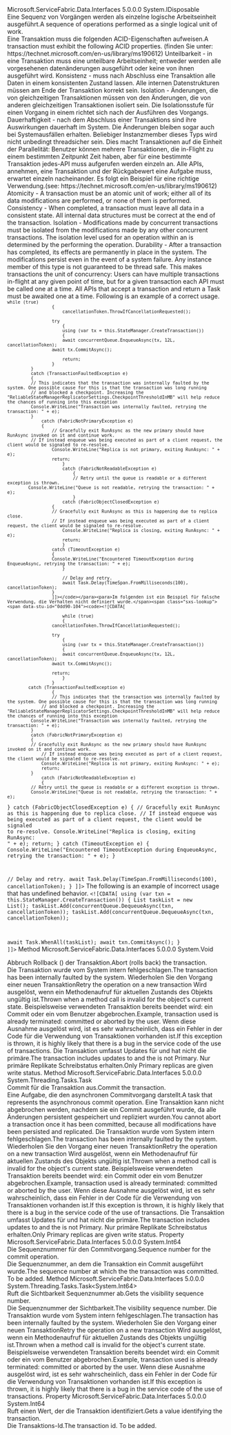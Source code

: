 <Type Name="ITransaction" FullName="Microsoft.ServiceFabric.Data.ITransaction">
  <TypeSignature Language="C#" Value="public interface ITransaction : IDisposable" />
  <TypeSignature Language="ILAsm" Value=".class public interface auto ansi abstract ITransaction implements class System.IDisposable" />
  <TypeSignature Language="DocId" Value="T:Microsoft.ServiceFabric.Data.ITransaction" />
  <TypeSignature Language="VB.NET" Value="Public Interface ITransaction&#xA;Implements IDisposable" />
  <TypeSignature Language="F#" Value="type ITransaction = interface&#xA;    interface IDisposable" />
  <AssemblyInfo>
    <AssemblyName>Microsoft.ServiceFabric.Data.Interfaces</AssemblyName>
    <AssemblyVersion>5.0.0.0</AssemblyVersion>
  </AssemblyInfo>
  <Interfaces>
    <Interface>
      <InterfaceName>System.IDisposable</InterfaceName>
    </Interface>
  </Interfaces>
  <Docs>
    <summary>
             <span data-ttu-id="0dd90-101">Eine Sequenz von Vorgängen werden als einzelne logische Arbeitseinheit ausgeführt.</span><span class="sxs-lookup"><span data-stu-id="0dd90-101">A sequence of operations performed as a single logical unit of work.</span></span>
             </summary>
    <remarks>
             <span data-ttu-id="0dd90-102">Eine Transaktion muss die folgenden ACID-Eigenschaften aufweisen.</span><span class="sxs-lookup"><span data-stu-id="0dd90-102">A transaction must exhibit the following ACID properties.</span></span> <span data-ttu-id="0dd90-103">(finden Sie unter: https://technet.microsoft.com/en-us/library/ms190612) <list type="bullet"> <item> <description> Unteilbarkeit - in eine Transaktion muss eine unteilbare Arbeitseinheit; entweder werden alle vorgesehenen datenänderungen ausgeführt oder keine von ihnen ausgeführt wird. </description></item><item><description>Konsistenz - muss nach Abschluss eine Transaktion alle Daten in einem konsistenten Zustand lassen. Alle internen Datenstrukturen müssen am Ende der Transaktion korrekt sein. </description></item><item><description>Isolation - Änderungen, die von gleichzeitigen Transaktionen müssen von den Änderungen, die von anderen gleichzeitigen Transaktionen isoliert sein. Die Isolationsstufe für einen Vorgang in einem <see cref="T:Microsoft.ServiceFabric.Data.ITransaction" /> richtet sich nach der <see cref="T:Microsoft.ServiceFabric.Data.IReliableState" /> Ausführen des Vorgangs. </description></item><item><description>Dauerhaftigkeit - nach dem Abschluss einer Transaktions sind ihre Auswirkungen dauerhaft im System. Die Änderungen bleiben sogar auch bei Systemausfällen erhalten. </description></item></list><para>Beliebiger Instanzmember dieses Typs wird nicht unbedingt threadsicher sein. Dies macht Transaktionen auf die Einheit der Parallelität: Benutzer können mehrere Transaktionen, die in-Flight zu einem bestimmten Zeitpunkt Zeit haben, aber für eine bestimmte Transaktion jedes-API muss aufgerufen werden einzeln an. Alle <see cref="T:IReliableCollection{T}" /> APIs, annehmen, eine Transaktion und der Rückgabewert eine Aufgabe muss, erwartet einzeln nacheinander. </para><para>Es folgt ein Beispiel für eine richtige Verwendung.</span><span class="sxs-lookup"><span data-stu-id="0dd90-103">(see: https://technet.microsoft.com/en-us/library/ms190612) <list type="bullet"><item><description> Atomicity - A transaction must be an atomic unit of work; either all of its data modifications are performed, or none of them is performed. </description></item><item><description> Consistency - When completed, a transaction must leave all data in a consistent state. All internal data structures must be correct at the end of the transaction. </description></item><item><description> Isolation - Modifications made by concurrent transactions must be isolated from the modifications made by any other concurrent transactions. The isolation level used for an operation within an <see cref="T:Microsoft.ServiceFabric.Data.ITransaction" /> is determined by the <see cref="T:Microsoft.ServiceFabric.Data.IReliableState" /> performing the operation. </description></item><item><description> Durability - After a transaction has completed, its effects are permanently in place in the system. The modifications persist even in the event of a system failure. </description></item></list><para> Any instance member of this type is not guaranteed to be thread safe. This makes transactions the unit of concurrency: Users can have multiple transactions in-flight at any given point of time, but for a given transaction each API must be called one at a time. All <see cref="T:IReliableCollection{T}" /> APIs that accept a transaction and return a Task must be awaited one at a time. </para><para> Following is an example of a correct usage.</span></span>
             <span data-ttu-id="0dd90-104"><code><![CDATA[
                         
                         while (true)
                     {
                         cancellationToken.ThrowIfCancellationRequested();
                         
                     try
                         {
                         using (var tx = this.StateManager.CreateTransaction())
                         {
                         await concurrentQueue.EnqueueAsync(tx, 12L, cancellationToken);
                     await tx.CommitAsync();
                         
                         return;
                     }
             }
             catch (TransactionFaultedException e)
             {
             // This indicates that the transaction was internally faulted by the system. One possible cause for this is that the transaction was long running
             // and blocked a checkpoint. Increasing the "ReliableStateManagerReplicatorSettings.CheckpointThresholdInMB" will help reduce the chances of running into this exception
             Console.WriteLine("Transaction was internally faulted, retrying the transaction: " + e);
             }
                 catch (FabricNotPrimaryException e)
                 {
                     // Gracefully exit RunAsync as the new primary should have RunAsync invoked on it and continue work.
             // If instead enqueue was being executed as part of a client request, the client would be signaled to re-resolve.
                     Console.WriteLine("Replica is not primary, exiting RunAsync: " + e);
                     return;
                         }
                         catch (FabricNotReadableException e)
                             {
                             // Retry until the queue is readable or a different exception is thrown.
            Console.WriteLine("Queue is not readable, retrying the transaction: " + e);
                             }
                         catch (FabricObjectClosedException e)
                     {
                     // Gracefully exit RunAsync as this is happening due to replica close.
                     // If instead enqueue was being executed as part of a client request, the client would be signaled to re-resolve.
                         Console.WriteLine("Replica is closing, exiting RunAsync: " + e);
                         return;
                         }
                     catch (TimeoutException e)
                     {
                     Console.WriteLine("Encountered TimeoutException during EnqueueAsync, retrying the transaction: " + e);
                         }
                         
                         // Delay and retry.
                         await Task.Delay(TimeSpan.FromMilliseconds(100), cancellationToken);
                     }
                     ]]></code></para><para>Im folgenden ist ein Beispiel für falsche Verwendung, die Verhalten nicht definiert wurde.</span><span class="sxs-lookup"><span data-stu-id="0dd90-104"><code><![CDATA[
                     
                         while (true)
                         {
                     cancellationToken.ThrowIfCancellationRequested();
                     
                     try
                         {
                         using (var tx = this.StateManager.CreateTransaction())
                         {
                         await concurrentQueue.EnqueueAsync(tx, 12L, cancellationToken);
                     await tx.CommitAsync();
                     
                     return;
                         }
                     }
            catch (TransactionFaultedException e)
                     {
                     // This indicates that the transaction was internally faulted by the system. One possible cause for this is that the transaction was long running
                 // and blocked a checkpoint. Increasing the "ReliableStateManagerReplicatorSettings.CheckpointThresholdInMB" will help reduce the chances of running into this exception
             Console.WriteLine("Transaction was internally faulted, retrying the transaction: " + e);
             }
             catch (FabricNotPrimaryException e)
             {
             // Gracefully exit RunAsync as the new primary should have RunAsync invoked on it and continue work.
                 // If instead enqueue was being executed as part of a client request, the client would be signaled to re-resolve.
                 Console.WriteLine("Replica is not primary, exiting RunAsync: " + e);
                 return;
             }
                 catch (FabricNotReadableException e)
                 {
             // Retry until the queue is readable or a different exception is thrown.
             Console.WriteLine("Queue is not readable, retrying the transaction: " + e);
}
catch (FabricObjectClosedException e)
{
// Gracefully exit RunAsync as this is happening due to replica close.
// If instead enqueue was being executed as part of a client request, the client would be signaled to re-resolve.
Console.WriteLine("Replica is closing, exiting RunAsync: " + e);
return;
}
catch (TimeoutException e)
{
Console.WriteLine("Encountered TimeoutException during EnqueueAsync, retrying the transaction: " + e);
}

// Delay and retry.
await Task.Delay(TimeSpan.FromMilliseconds(100), cancellationToken);
}
]]></code></para><para> The following is an example of incorrect usage that has undefined behavior.</span></span>
<code><![CDATA[
using (var txn = this.StateManager.CreateTransaction())
{
List<Task> taskList = new List<Task>();
taskList.Add(concurrentQueue.DequeueAsync(txn, cancellationToken));
taskList.Add(concurrentQueue.DequeueAsync(txn, cancellationToken));

await Task.WhenAll(taskList);
await txn.CommitAsync();
}
]]></code></para></remarks>
  </Docs>
  <Members>
    <Member MemberName="Abort">
      <MemberSignature Language="C#" Value="public void Abort ();" />
      <MemberSignature Language="ILAsm" Value=".method public hidebysig newslot virtual instance void Abort() cil managed" />
      <MemberSignature Language="DocId" Value="M:Microsoft.ServiceFabric.Data.ITransaction.Abort" />
      <MemberSignature Language="VB.NET" Value="Public Sub Abort ()" />
      <MemberSignature Language="F#" Value="abstract member Abort : unit -&gt; unit" Usage="iTransaction.Abort " />
      <MemberType>Method</MemberType>
      <AssemblyInfo>
        <AssemblyName>Microsoft.ServiceFabric.Data.Interfaces</AssemblyName>
        <AssemblyVersion>5.0.0.0</AssemblyVersion>
      </AssemblyInfo>
      <ReturnValue>
        <ReturnType>System.Void</ReturnType>
      </ReturnValue>
      <Parameters />
      <Docs>
        <summary>
            <span data-ttu-id="0dd90-105">Abbruch Rollback () der Transaktion.</span><span class="sxs-lookup"><span data-stu-id="0dd90-105">Abort (rolls back) the transaction.</span></span>
            </summary>
        <remarks>
          <exception cref="T:System.Fabric.TransactionFaultedException"><span data-ttu-id="0dd90-106">Die Transaktion wurde vom System intern fehlgeschlagen.</span><span class="sxs-lookup"><span data-stu-id="0dd90-106">The transaction has been internally faulted by the system.</span></span> <span data-ttu-id="0dd90-107">Wiederholen Sie den Vorgang einer neuen Transaktion</span><span class="sxs-lookup"><span data-stu-id="0dd90-107">Retry the operation on a new transaction</span></span></exception>
          <exception cref="T:System.InvalidOperationException">
            <span data-ttu-id="0dd90-108">Wird ausgelöst, wenn ein Methodenaufruf für aktuellen Zustands des Objekts ungültig ist.</span><span class="sxs-lookup"><span data-stu-id="0dd90-108">Thrown when a method call is invalid for the object's current state.</span></span>
            <span data-ttu-id="0dd90-109">Beispielsweise verwendeten Transaktion bereits beendet wird: ein Commit oder ein vom Benutzer abgebrochen.</span><span class="sxs-lookup"><span data-stu-id="0dd90-109">Example, transaction used is already terminated: committed or aborted by the user.</span></span>
            <span data-ttu-id="0dd90-110">Wenn diese Ausnahme ausgelöst wird, ist es sehr wahrscheinlich, dass ein Fehler in der Code für die Verwendung von Transaktionen vorhanden ist.</span><span class="sxs-lookup"><span data-stu-id="0dd90-110">If this exception is thrown, it is highly likely that there is a bug in the service code of the use of transactions.</span></span>
            </exception>
          <exception cref="T:System.Fabric.FabricNotPrimaryException">
            <span data-ttu-id="0dd90-111">Die Transaktion umfasst Updates für <see cref="T:Microsoft.ServiceFabric.Data.IReliableState" /> und <see cref="T:System.Fabric.ReplicaRole" /> hat nicht die primäre.</span><span class="sxs-lookup"><span data-stu-id="0dd90-111">The transaction includes updates to <see cref="T:Microsoft.ServiceFabric.Data.IReliableState" /> and the <see cref="T:System.Fabric.ReplicaRole" /> is not Primary.</span></span>
            <span data-ttu-id="0dd90-112">Nur primäre Replikate Schreibstatus erhalten.</span><span class="sxs-lookup"><span data-stu-id="0dd90-112">Only Primary replicas are given write status.</span></span>
            </exception>
        </remarks>
      </Docs>
    </Member>
    <Member MemberName="CommitAsync">
      <MemberSignature Language="C#" Value="public System.Threading.Tasks.Task CommitAsync ();" />
      <MemberSignature Language="ILAsm" Value=".method public hidebysig newslot virtual instance class System.Threading.Tasks.Task CommitAsync() cil managed" />
      <MemberSignature Language="DocId" Value="M:Microsoft.ServiceFabric.Data.ITransaction.CommitAsync" />
      <MemberSignature Language="VB.NET" Value="Public Function CommitAsync () As Task" />
      <MemberSignature Language="F#" Value="abstract member CommitAsync : unit -&gt; System.Threading.Tasks.Task" Usage="iTransaction.CommitAsync " />
      <MemberType>Method</MemberType>
      <AssemblyInfo>
        <AssemblyName>Microsoft.ServiceFabric.Data.Interfaces</AssemblyName>
        <AssemblyVersion>5.0.0.0</AssemblyVersion>
      </AssemblyInfo>
      <ReturnValue>
        <ReturnType>System.Threading.Tasks.Task</ReturnType>
      </ReturnValue>
      <Parameters />
      <Docs>
        <summary>
            <span data-ttu-id="0dd90-113">Commit für die Transaktion aus.</span><span class="sxs-lookup"><span data-stu-id="0dd90-113">Commit the transaction.</span></span>
            </summary>
        <returns>
            <span data-ttu-id="0dd90-114">Eine Aufgabe, die den asynchronen Commitvorgang darstellt.</span><span class="sxs-lookup"><span data-stu-id="0dd90-114">A task that represents the asynchronous commit operation.</span></span> 
            </returns>
        <remarks>
            <span data-ttu-id="0dd90-115">Eine Transaktion kann nicht abgebrochen werden, nachdem sie ein Commit ausgeführt wurde, da alle Änderungen persistent gespeichert und repliziert wurden.</span><span class="sxs-lookup"><span data-stu-id="0dd90-115">You cannot abort a transaction once it has been committed, because all modifications have been persisted and replicated.</span></span>
            </remarks>
        <exception cref="T:System.Fabric.TransactionFaultedException"><span data-ttu-id="0dd90-116">Die Transaktion wurde vom System intern fehlgeschlagen.</span><span class="sxs-lookup"><span data-stu-id="0dd90-116">The transaction has been internally faulted by the system.</span></span> <span data-ttu-id="0dd90-117">Wiederholen Sie den Vorgang einer neuen Transaktion</span><span class="sxs-lookup"><span data-stu-id="0dd90-117">Retry the operation on a new transaction</span></span></exception>
        <exception cref="T:System.InvalidOperationException">
            <span data-ttu-id="0dd90-118">Wird ausgelöst, wenn ein Methodenaufruf für aktuellen Zustands des Objekts ungültig ist.</span><span class="sxs-lookup"><span data-stu-id="0dd90-118">Thrown when a method call is invalid for the object's current state.</span></span>
            <span data-ttu-id="0dd90-119">Beispielsweise verwendeten Transaktion bereits beendet wird: ein Commit oder ein vom Benutzer abgebrochen.</span><span class="sxs-lookup"><span data-stu-id="0dd90-119">Example, transaction used is already terminated: committed or aborted by the user.</span></span>
            <span data-ttu-id="0dd90-120">Wenn diese Ausnahme ausgelöst wird, ist es sehr wahrscheinlich, dass ein Fehler in der Code für die Verwendung von Transaktionen vorhanden ist.</span><span class="sxs-lookup"><span data-stu-id="0dd90-120">If this exception is thrown, it is highly likely that there is a bug in the service code of the use of transactions.</span></span>
            </exception>
        <exception cref="T:System.Fabric.FabricNotPrimaryException">
            <span data-ttu-id="0dd90-121">Die Transaktion umfasst Updates für <see cref="T:Microsoft.ServiceFabric.Data.IReliableState" /> und <see cref="T:System.Fabric.ReplicaRole" /> hat nicht die primäre.</span><span class="sxs-lookup"><span data-stu-id="0dd90-121">The transaction includes updates to <see cref="T:Microsoft.ServiceFabric.Data.IReliableState" /> and the <see cref="T:System.Fabric.ReplicaRole" /> is not Primary.</span></span>
            <span data-ttu-id="0dd90-122">Nur primäre Replikate Schreibstatus erhalten.</span><span class="sxs-lookup"><span data-stu-id="0dd90-122">Only Primary replicas are given write status.</span></span>
            </exception>
      </Docs>
    </Member>
    <Member MemberName="CommitSequenceNumber">
      <MemberSignature Language="C#" Value="public long CommitSequenceNumber { get; }" />
      <MemberSignature Language="ILAsm" Value=".property instance int64 CommitSequenceNumber" />
      <MemberSignature Language="DocId" Value="P:Microsoft.ServiceFabric.Data.ITransaction.CommitSequenceNumber" />
      <MemberSignature Language="VB.NET" Value="Public ReadOnly Property CommitSequenceNumber As Long" />
      <MemberSignature Language="F#" Value="member this.CommitSequenceNumber : int64" Usage="Microsoft.ServiceFabric.Data.ITransaction.CommitSequenceNumber" />
      <MemberType>Property</MemberType>
      <AssemblyInfo>
        <AssemblyName>Microsoft.ServiceFabric.Data.Interfaces</AssemblyName>
        <AssemblyVersion>5.0.0.0</AssemblyVersion>
      </AssemblyInfo>
      <ReturnValue>
        <ReturnType>System.Int64</ReturnType>
      </ReturnValue>
      <Docs>
        <summary>
            <span data-ttu-id="0dd90-123">Die Sequenznummer für den Commitvorgang.</span><span class="sxs-lookup"><span data-stu-id="0dd90-123">Sequence number for the commit operation.</span></span>
            </summary>
        <value>
            <span data-ttu-id="0dd90-124">Die Sequenznummer, an dem die Transaktion ein Commit ausgeführt wurde.</span><span class="sxs-lookup"><span data-stu-id="0dd90-124">The sequence number at which the the transaction was committed.</span></span>
            </value>
        <remarks>To be added.</remarks>
      </Docs>
    </Member>
    <Member MemberName="GetVisibilitySequenceNumberAsync">
      <MemberSignature Language="C#" Value="public System.Threading.Tasks.Task&lt;long&gt; GetVisibilitySequenceNumberAsync ();" />
      <MemberSignature Language="ILAsm" Value=".method public hidebysig newslot virtual instance class System.Threading.Tasks.Task`1&lt;int64&gt; GetVisibilitySequenceNumberAsync() cil managed" />
      <MemberSignature Language="DocId" Value="M:Microsoft.ServiceFabric.Data.ITransaction.GetVisibilitySequenceNumberAsync" />
      <MemberSignature Language="VB.NET" Value="Public Function GetVisibilitySequenceNumberAsync () As Task(Of Long)" />
      <MemberSignature Language="F#" Value="abstract member GetVisibilitySequenceNumberAsync : unit -&gt; System.Threading.Tasks.Task&lt;int64&gt;" Usage="iTransaction.GetVisibilitySequenceNumberAsync " />
      <MemberType>Method</MemberType>
      <AssemblyInfo>
        <AssemblyName>Microsoft.ServiceFabric.Data.Interfaces</AssemblyName>
        <AssemblyVersion>5.0.0.0</AssemblyVersion>
      </AssemblyInfo>
      <ReturnValue>
        <ReturnType>System.Threading.Tasks.Task&lt;System.Int64&gt;</ReturnType>
      </ReturnValue>
      <Parameters />
      <Docs>
        <summary>
            <span data-ttu-id="0dd90-125">Ruft die Sichtbarkeit Sequenznummer ab.</span><span class="sxs-lookup"><span data-stu-id="0dd90-125">Gets the visibility sequence number.</span></span>
            </summary>
        <returns><span data-ttu-id="0dd90-126">Die Sequenznummer der Sichtbarkeit.</span><span class="sxs-lookup"><span data-stu-id="0dd90-126">The visibility sequence number.</span></span></returns>
        <remarks>
          <exception cref="T:System.Fabric.TransactionFaultedException"><span data-ttu-id="0dd90-127">Die Transaktion wurde vom System intern fehlgeschlagen.</span><span class="sxs-lookup"><span data-stu-id="0dd90-127">The transaction has been internally faulted by the system.</span></span> <span data-ttu-id="0dd90-128">Wiederholen Sie den Vorgang einer neuen Transaktion</span><span class="sxs-lookup"><span data-stu-id="0dd90-128">Retry the operation on a new transaction</span></span></exception>
          <exception cref="T:System.InvalidOperationException">
            <span data-ttu-id="0dd90-129">Wird ausgelöst, wenn ein Methodenaufruf für aktuellen Zustands des Objekts ungültig ist.</span><span class="sxs-lookup"><span data-stu-id="0dd90-129">Thrown when a method call is invalid for the object's current state.</span></span>
            <span data-ttu-id="0dd90-130">Beispielsweise verwendeten Transaktion bereits beendet wird: ein Commit oder ein vom Benutzer abgebrochen.</span><span class="sxs-lookup"><span data-stu-id="0dd90-130">Example, transaction used is already terminated: committed or aborted by the user.</span></span>
            <span data-ttu-id="0dd90-131">Wenn diese Ausnahme ausgelöst wird, ist es sehr wahrscheinlich, dass ein Fehler in der Code für die Verwendung von Transaktionen vorhanden ist.</span><span class="sxs-lookup"><span data-stu-id="0dd90-131">If this exception is thrown, it is highly likely that there is a bug in the service code of the use of transactions.</span></span>
            </exception>
        </remarks>
      </Docs>
    </Member>
    <Member MemberName="TransactionId">
      <MemberSignature Language="C#" Value="public long TransactionId { get; }" />
      <MemberSignature Language="ILAsm" Value=".property instance int64 TransactionId" />
      <MemberSignature Language="DocId" Value="P:Microsoft.ServiceFabric.Data.ITransaction.TransactionId" />
      <MemberSignature Language="VB.NET" Value="Public ReadOnly Property TransactionId As Long" />
      <MemberSignature Language="F#" Value="member this.TransactionId : int64" Usage="Microsoft.ServiceFabric.Data.ITransaction.TransactionId" />
      <MemberType>Property</MemberType>
      <AssemblyInfo>
        <AssemblyName>Microsoft.ServiceFabric.Data.Interfaces</AssemblyName>
        <AssemblyVersion>5.0.0.0</AssemblyVersion>
      </AssemblyInfo>
      <ReturnValue>
        <ReturnType>System.Int64</ReturnType>
      </ReturnValue>
      <Docs>
        <summary>
            <span data-ttu-id="0dd90-132">Ruft einen Wert, der die Transaktion identifiziert.</span><span class="sxs-lookup"><span data-stu-id="0dd90-132">Gets a value identifying the transaction.</span></span>
            </summary>
        <value><span data-ttu-id="0dd90-133">Die Transaktions-Id.</span><span class="sxs-lookup"><span data-stu-id="0dd90-133">The transaction id.</span></span></value>
        <remarks>To be added.</remarks>
      </Docs>
    </Member>
  </Members>
</Type>